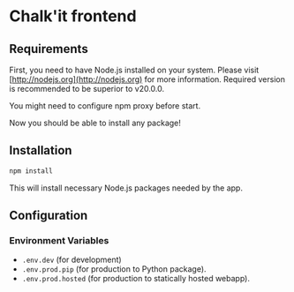 # Chalk'it frontend

## Requirements

First, you need to have Node.js installed on your system. Please visit [http://nodejs.org](http://nodejs.org) for more information.
Required version is recommended to be superior to v20.0.0.

You might need to configure npm proxy before start.

Now you should be able to install any package!

## Installation

```sh
npm install
```

This will install necessary Node.js packages needed by the app.

## Configuration

### Environment Variables

- `.env.dev` (for development)
- `.env.prod.pip` (for production to Python package).
- `.env.prod.hosted` (for production to statically hosted webapp).
